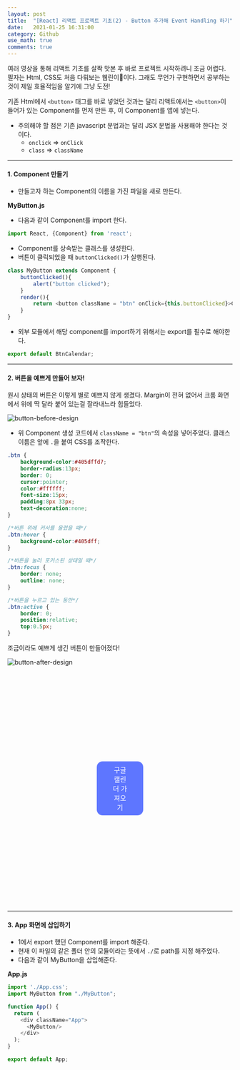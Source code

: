 ```yaml
---  
layout: post  
title:  "[React] 리액트 프로젝트 기초(2) - Button 추가해 Event Handling 하기"  
date:   2021-01-25 16:31:00  
category: Github
use_math: true
comments: true
---  
```


여러 영상을 통해 리액트 기초를 살짝 맛본 후 바로 프로젝트 시작하려니 조금 어렵다. 필자는 Html, CSS도 처음 다뤄보는
웹린이🐣이다. 그래도 무언가 구현하면서 공부하는 것이 제일 효율적임을 알기에 그냥 도전!

기존 Html에서 `<button>` 태그를 바로 넣었던 것과는 달리 리액트에서는
`<button>`이 들어가 있는 Component를 먼저 만든 후, 이 Component를 앱에 넣는다. 
- 주의해야 할 점은 기존 javascript 문법과는 달리 JSX 문법을 사용해야 한다는 것이다.
    - `onclick` => `onClick`
    - `class` => `className`

---

#### 1. Component 만들기

- 만들고자 하는 Component의 이름을 가진 파일을 새로 만든다.

**MyButton.js**
- 다음과 같이 Component를 import 한다. 
```javascript
import React, {Component} from 'react';
```

- Component를 상속받는 클래스를 생성한다.
- 버튼이 클릭되었을 때 `buttonClicked()`가 실행된다.

```javascript
class MyButton extends Component {
    buttonClicked(){
        alert("button clicked");   
    }
    render(){
        return <button className = "btn" onClick={this.buttonClicked}>Click me!</button>
    }
}
```

- 외부 모듈에서 해당 component를 import하기 위해서는 export를 필수로 해야한다.
```javascript
export default BtnCalendar;
```


---

#### 2. 버튼을 예쁘게 만들어 보자!

원시 상태의 버튼은 이렇게 별로 예쁘지 않게 생겼다. Margin이 전혀 없어서 크롬 화면에서 위에 딱 달라 붙어 있는걸 잘라내느라 힘들었다.

<img src="https://i.ibb.co/yV8rqcp/button-before-design.png" alt="button-before-design" border="0">


- 위 Component 생성 코드에서 `className = "btn"`의 속성을 넣어주었다. 클래스 이름은 앞에 `.`을 붙여 CSS를 조작한다.


```css
.btn {
    background-color:#405dffd7;
    border-radius:13px;
    border: 0;
    cursor:pointer;
    color:#ffffff;
    font-size:15px;
    padding:8px 33px;
    text-decoration:none;
}

/*버튼 위에 커서를 올렸을 때*/
.btn:hover {
	background-color:#405dff;
}

/*버튼을 눌러 포커스된 상태일 때*/
.btn:focus {
    border: none;
    outline: none;
}

/*버튼을 누르고 있는 동안*/
.btn:active {
    border: 0;
    position:relative;
    top:0.5px;
}


```

조금이라도 예쁘게 생긴 버튼이 만들어졌다!

<img src="https://i.ibb.co/V3HzMxF/button-after-design.png" alt="button-after-design" border="0">

<style type="text/css">
    .btn {
    	background-color:#405dffd7;
      border-radius:13px;
      border: 0;
    	cursor:pointer;
      color:#ffffff;
      margin: 5vmax;
      font-size:15px;
    	padding:8px 33px;
    	text-decoration:none;
    }
    
    .btn:hover {
    	background-color:#405dff;
    }
    .btn:active {
      border: 0;
      position:relative;
    	top:0.5px;
    }
    .btn:focus {
      border: none;
      outline: none;
    }
</style>
<button class = "btn" onclick= "function hi(){alert('Hi!')};hi()" >구글 캘린더 가져오기</button>

---

#### 3. App 화면에 삽입하기

- 1에서 export 했던 Component를 import 해준다.
- 현재 이 파일의 같은 폴더 안의 모듈이라는 뜻에서 `./`로 path를 지정 해주었다.
- 다음과 같이 MyButton을 삽입해준다.

**App.js**
```javascript
import './App.css';
import MyButton from "./MyButton";

function App() {
  return (
    <div className="App">
      <MyButton/>
    </div>
  );
}

export default App;
```
